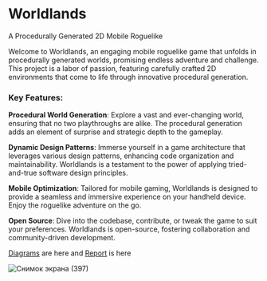 # Worldlands
A Procedurally Generated 2D Mobile Roguelike

Welcome to Worldlands, an engaging mobile roguelike game that unfolds in procedurally generated worlds, promising endless adventure and challenge. This project is a labor of passion, featuring carefully crafted 2D environments that come to life through innovative procedural generation.

### Key Features:

**Procedural World Generation**: Explore a vast and ever-changing world, ensuring that no two playthroughs are alike. The procedural generation adds an element of surprise and strategic depth to the gameplay.

**Dynamic Design Patterns**: Immerse yourself in a game architecture that leverages various design patterns, enhancing code organization and maintainability. Worldlands is a testament to the power of applying tried-and-true software design principles.

**Mobile Optimization**: Tailored for mobile gaming, Worldlands is designed to provide a seamless and immersive experience on your handheld device. Enjoy the roguelike adventure on the go.

**Open Source**: Dive into the codebase, contribute, or tweak the game to suit your preferences. Worldlands is open-source, fostering collaboration and community-driven development.

<a href="https://drive.google.com/drive/folders/1glhcOLuBUZGVJ2Wuwfz6oQ4K94Mpsqcq?usp=sharing">Diagrams</a> are here and <a href="https://drive.google.com/file/d/1Rt0jYwftF6ViZ1sySRmfqlXRvBb2LFP-/view?usp=sharing">Report</a> is here

![Снимок экрана (397)](https://user-images.githubusercontent.com/59497202/162740010-f21ae461-3d4c-490d-a0d1-954872aa78a5.png)
